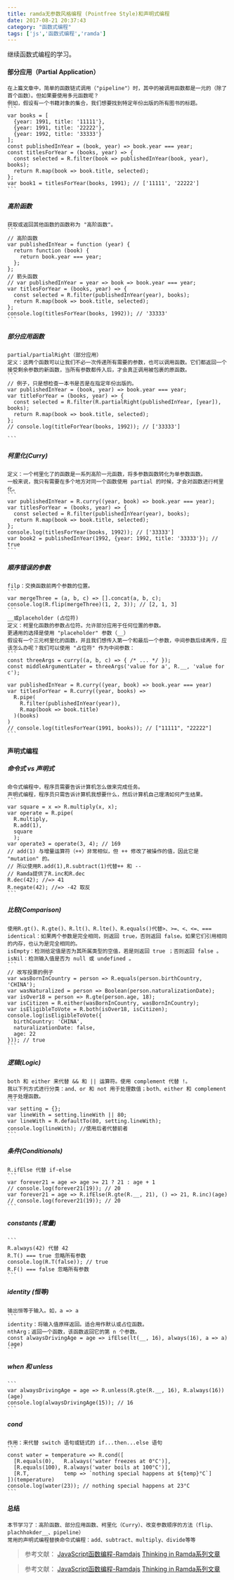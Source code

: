 ```yaml
---
title: ramda无参数风格编程 (Pointfree Style)和声明式编程
date: 2017-08-21 20:37:43
category: "函数式编程"
tags: ['js','函数式编程','ramda']
---
```

继续函数式编程的学习。

####	部分应用（Partial Application）
	在上篇文章中，简单的函数链式调用（"pipeline"）时，其中的被调用函数都是一元的（除了首个函数）。但如果要使用多元函数呢？
	例如，假设有一个书籍对象的集合，我们想要找到特定年份出版的所有图书的标题。
	```
	var books = [
	  {year: 1991, title: '11111'},
	  {year: 1991, title: '22222'},
	  {year: 1992, title: '33333'}
	];
	const publishedInYear = (book, year) => book.year === year;
	const titlesForYear = (books, year) => {
	  const selected = R.filter(book => publishedInYear(book, year), books);
	  return R.map(book => book.title, selected);
	};
	var book1 = titlesForYear(books, 1991); // ['11111', '22222'] 
	```
	
#####	高阶函数
	获取或返回其他函数的函数称为 "高阶函数"。
	```
	// 高阶函数
	var publishedInYear = function (year) {
	  return function (book) {
		return book.year === year;
	  };
	};
	// 箭头函数
	// var publishedInYear = year => book => book.year === year;
	var titlesForYear = (books, year) => {
	  const selected = R.filter(publishedInYear(year), books);
	  return R.map(book => book.title, selected);
	}; 
	console.log(titlesForYear(books, 1992)); // '33333'
	```

#####	部分应用函数
	partial/partialRight（部分应用）
	定义：这两个函数可以让我们不必一次传递所有需要的参数，也可以调用函数。它们都返回一个接受剩余参数的新函数，当所有参数都传入后，才会真正调用被包裹的原函数。
	```
	// 例子，只是想检查一本书是否是在指定年份出版的。
	var publishedInYear = (book, year) => book.year === year;
	var titleForYear = (books, year) => {
	  const selected = R.filter(R.partialRight(publishedInYear, [year]), books);
	  return R.map(book => book.title, selected);
	};
	// console.log(titleForYear(books, 1992)); // ['33333']
	
	```
	
#####	柯里化(Curry)	
	定义：一个柯里化了的函数是一系列高阶一元函数，将多参数函数转化为单参数函数。
	一般来说，我只有需要在多个地方对同一个函数使用 partial 的时候，才会对函数进行柯里化。
	```
	var publishedInYear = R.curry((year, book) => book.year === year);
	var titlesForYear = (books, year) => {
	  const selected = R.filter(publishedInYear(year), books);
	  return R.map(book => book.title, selected);
	};
	console.log(titlesForYear(books, 1992)); // ['33333']
	var book2 = publishedInYear(1992, {year: 1992, title: '33333'}); // true
	```

#####	顺序错误的参数
	filp：交换函数前两个参数的位置。	
	```
	var mergeThree = (a, b, c) => [].concat(a, b, c);
	console.log(R.flip(mergeThree)(1, 2, 3)); // [2, 1, 3]
	```
	__或placeholder (占位符)
	定义：柯里化函数的参数占位符。允许部分应用于任何位置的参数。
	更通用的选择是使用 "placeholder" 参数（__）
	假设有一个三元柯里化的函数，并且我们想传入第一个和最后一个参数，中间参数后续再传，应该怎么办呢？我们可以使用 "占位符" 作为中间参数：
	```
	const threeArgs = curry((a, b, c) => { /* ... */ });
	const middleArgumentLater = threeArgs('value for a', R.__, 'value for c');
	
	var publishedInYear = R.curry((year, book) => book.year === year)
	var titlesForYear = R.curry((year, books) =>
	  R.pipe(
		R.filter(publishedInYear(year)),
		R.map(book => book.title)
	  )(books)
	)
	// console.log(titlesForYear(1991, books)); // ["11111", "22222"]
	```
	
####	声明式编程

#####	命令式 vs 声明式
	命令式编程中，程序员需要告诉计算机怎么做来完成任务。
	声明式编程，程序员只需告诉计算机我想要什么，然后计算机自己理清如何产生结果。
	```
	var square = x => R.multiply(x, x);
	var operate = R.pipe(
	  R.multiply,
	  R.add(1),
	  square
	  );
	var operate3 = operate(3, 4); // 169
	// add(1) 与增量运算符（++）非常相似，但 ++ 修改了被操作的值，因此它是 "mutation" 的。
	// 所以使用R.add(1),R.subtract(1)代替++ 和 --
	// Ramda提供了R.inc和R.dec
	R.dec(42); //=> 41
	R.negate(42); //=> -42 取反
	```
	
#####	比较(Comparison)	
	使用R.gt()、R.gte()、R.lt()、R.lte()、R.equals()代替>、>=、<、<=、===
	identical：如果两个参数是完全相同，则返回 true，否则返回 false。如果它们引用相同的内存，也认为是完全相同的。
	isEmpty：检测给定值是否为其所属类型的空值，若是则返回 true ；否则返回 false 。
	isNil：检测输入值是否为 null 或 undefined 。
	```
	// 改写投票的例子
	var wasBornInCountry = person => R.equals(person.birthCountry, 'CHINA');
	var wasNaturalized = person => Boolean(person.naturalizationDate);
	var isOver18 = person => R.gte(person.age, 18);
	var isCitizen = R.either(wasBornInCountry, wasBornInCountry);
	var isEligibleToVote = R.both(isOver18, isCitizen);
	console.log(isEligibleToVote({
	  birthCountry: 'CHINA', 
	  naturalizationDate: false,
	  age: 22
	})); // true
	```
	
#####	逻辑(Logic)	
	both 和 either 来代替 && 和 || 运算符。使用 complement 代替 !。
	我以下列方式进行分类：and、or 和 not 用于处理数值；both、either 和 complement 用于处理函数。
	```
	var setting = {};
	var lineWith = setting.lineWith || 80;
	var lineWith = R.defaultTo(80, setting.lineWith);
	console.log(lineWith); //使用后者代替前者
	```
	
#####	条件(Conditionals)	
	R.ifElse 代替 if-else
	```
	var forever21 = age => age >= 21 ? 21 : age + 1
	// console.log(forever21(19)); // 20
	var forever21 = age => R.ifElse(R.gte(R.__, 21), () => 21, R.inc)(age)
	// console.log(forever21(19)); // 20
	```
	
#####	constants (常量)
	```
	R.always(42) 代替 42
	R.T() === true 忽略所有参数
	console.log(R.T(false)); // true
	R.F() === false 忽略所有参数
	```
	
##### identity (恒等)	
	输出恒等于输入。如，a => a
	```
	identity：将输入值原样返回。适合用作默认或占位函数。
	nthArg；返回一个函数，该函数返回它的第 n 个参数。
	const alwaysDrivingAge = age => ifElse(lt(__, 16), always(16), a => a)(age)
	```
	
#####	when 和 unless	
	```
	var alwaysDrivingAge = age => R.unless(R.gte(R.__, 16), R.always(16))(age)
	console.log(alwaysDrivingAge(15)); // 16
	```
	
#####	cond	
	作用：来代替 switch 语句或链式的 if...then...else 语句
	```
	const water = temperature => R.cond([
	  [R.equals(0),   R.always('water freezes at 0°C')],
	  [R.equals(100), R.always('water boils at 100°C')],
	  [R.T,           temp => `nothing special happens at ${temp}°C`]
	])(temperature)
	console.log(water(23)); // nothing special happens at 23°C
	```
####	总结
	本节学习了：高阶函数、部分应用函数、柯里化（Curry）、改变参数顺序的方法（flip、plachhokder__、pipeline）
	常用的声明式编程替换命令式编程：add、subtract、multiply、divide等等
	
>	参考文献：
	[JavaScript函数编程-Ramdajs](http://www.cnblogs.com/whitewolf/p/javascript-functional-programming-Ramdajs.html)
	[Thinking in Ramda系列文章](https://zhuanlan.zhihu.com/p/27446536)


	
	
	
	
	
	
	
	
	
	
	
	
	
	
	
	
	
	
	
	
	
	





>	参考文献：
	[JavaScript函数编程-Ramdajs](http://www.cnblogs.com/whitewolf/p/javascript-functional-programming-Ramdajs.html)
	[Thinking in Ramda系列文章](https://zhuanlan.zhihu.com/p/27446536)
